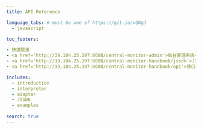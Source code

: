 ```yaml
---
title: API Reference

language_tabs: # must be one of https://git.io/vQNgJ
  - javascript

toc_footers:

- 快捷链接
- <a href='http://39.104.25.197:8088/central-monitor-admin'>后台管理系统</a>
- <a href='http://39.104.25.197:8088/central-monitor-handbook/jssdk'>JSSDK使用手册</a>
- <a href='http://39.104.25.197:8088/central-monitor-handbook/api'>接口文档</a>

includes:
  - introduction
  - interpreter
  - adapter
  - JSSDK
  - examples
  
search: true
---
```


